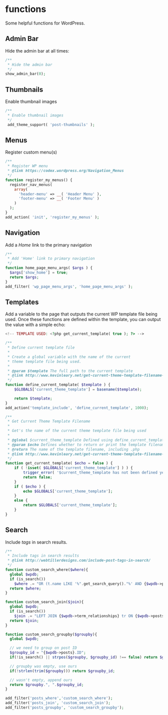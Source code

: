 # functions

Some helpful functions for WordPress.

## Admin Bar
Hide the admin bar at all times:

```php
/**
 * Hide the admin bar
 */
show_admin_bar(0);
```

## Thumbnails
Enable thumbnail images

```php
/**
 * Enable thumbnail images
 */
 add_theme_support( 'post-thumbnails' );
```

## Menus
Register custom menu(s)

```php
/**
 * Register WP menu
 * @link https://codex.wordpress.org/Navigation_Menus
 */
function register_my_menus() {
  register_nav_menus(
    array(
      'header-menu' => __( 'Header Menu' ),
      'footer-menu' => __( 'Footer Menu' )
    )
  );
}
add_action( 'init', 'register_my_menus' );
```

## Navigation
Add a _Home_ link to the primary navigation

```php
/**
 * Add 'Home' link to primary navigation
 */
function home_page_menu_args( $args ) {
  $args['show_home'] = true;
  return $args;
}
add_filter( 'wp_page_menu_args', 'home_page_menu_args' );
```


## Templates
Add a variable to the page that outputs the current WP template file being used. Once these functions are defined within the template, you can output the value with a simple echo: 

```php
<!-- TEMPLATE USED: <?php get_current_template( true ); ?> -->
```

```php
/**
 * Define current template file
 *
 * Create a global variable with the name of the current
 * theme template file being used.
 *
 * @param $template The full path to the current template
 * @link http://www.kevinleary.net/get-current-theme-template-filename-wordpress/
 */
function define_current_template( $template ) {
    $GLOBALS['current_theme_template'] = basename($template);

    return $template;
}
add_action('template_include', 'define_current_template', 1000);

/**
 * Get Current Theme Template Filename
 *
 * Get's the name of the current theme template file being used
 *
 * @global $current_theme_template Defined using define_current_template()
 * @param $echo Defines whether to return or print the template filename
 * @return The name of the template filename, including .php
 * @link http://www.kevinleary.net/get-current-theme-template-filename-wordpress/
 */
function get_current_template( $echo = false ) {
    if ( !isset( $GLOBALS['current_theme_template'] ) ) {
        trigger_error( '$current_theme_template has not been defined yet', E_USER_WARNING );
        return false;
    }
    if ( $echo ) {
        echo $GLOBALS['current_theme_template'];
    }
    else {
        return $GLOBALS['current_theme_template'];
    }
}
```

## Search
Include _tags_ in search results.

```php
/**
 * Include tags in search results
 * @link http://webtillerdesigns.com/include-post-tags-in-search/
 */
function custom_search_where($where){
  global $wpdb;
  if (is_search())
    $where .= "OR (t.name LIKE '%".get_search_query()."%' AND {$wpdb->posts}.post_status = 'publish')";
  return $where;
}

function custom_search_join($join){
  global $wpdb;
  if (is_search())
    $join .= "LEFT JOIN {$wpdb->term_relationships} tr ON {$wpdb->posts}.ID = tr.object_id INNER JOIN {$wpdb->term_taxonomy} tt ON tt.term_taxonomy_id=tr.term_taxonomy_id INNER JOIN {$wpdb->terms} t ON t.term_id = tt.term_id";
  return $join;
}

function custom_search_groupby($groupby){
  global $wpdb;

  // we need to group on post ID
  $groupby_id = "{$wpdb->posts}.ID";
  if(!is_search() || strpos($groupby, $groupby_id) !== false) return $groupby;

  // groupby was empty, use ours
  if(!strlen(trim($groupby))) return $groupby_id;

  // wasn't empty, append ours
  return $groupby.", ".$groupby_id;
}

add_filter('posts_where','custom_search_where');
add_filter('posts_join', 'custom_search_join');
add_filter('posts_groupby', 'custom_search_groupby');
```